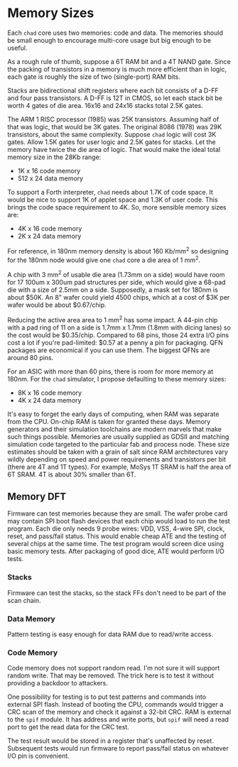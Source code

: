 # Memory Sizes

Each `chad` core uses two memories: code and data.
The memories should be small enough to encourage multi-core usage but
big enough to be useful.

As a rough rule of thumb, suppose a 6T RAM bit and a 4T NAND gate.
Since the packing of transistors in a memory is much more efficient than in logic,
each gate is roughly the size of two (single-port) RAM bits.

Stacks are bidirectional shift registers where each bit consists of a D-FF and four pass transistors.
A D-FF is 12T in CMOS, so let each stack bit be worth 4 gates of die area.
16x16 and 24x16 stacks total 2.5K gates.

The ARM 1 RISC processor (1985) was 25K transistors.
Assuming half of that was logic, that would be 3K gates. 
The original 8086 (1978) was 29K transistors, about the same complexity.
Suppose `chad` logic will cost 3K gates.
Allow 1.5K gates for user logic and 2.5K gates for stacks.
Let the memory have twice the die area of logic.
That would make the ideal total memory size in the 28Kb range:

- 1K x 16 code memory
- 512 x 24 data memory

To support a Forth interpreter, `chad` needs about 1.7K of code space.
It would be nice to support 1K of applet space and 1.3K of user code.
This brings the code space requirement to 4K. So, more sensible memory sizes are:

- 4K x 16 code memory
- 2K x 24 data memory

For reference, in 180nm memory density is about 160 Kb/mm<sup>2</sup>
so designing for the 180nm node would give one `chad` core a die area of 1 mm<sup>2</sup>.

A chip with 3 mm<sup>2</sup> of usable die area (1.73mm on a side) would have room for 
17 100um x 300um pad structures per side, which would give a 68-pad die with a size of
2.5mm on a side.
Supposedly, a mask set for 180nm is about $50K.
An 8" wafer could yield 4500 chips, which at a cost of $3K per wafer would be about $0.67/chip.

Reducing the active area area to 1 mm<sup>2</sup> has some impact.
A 44-pin chip with a pad ring of 11 on a side is 1.7mm x 1.7mm (1.8mm with dicing lanes)
so the cost would be $0.35/chip.
Compared to 68 pins, those 24 extra I/O pins cost a lot if you're pad-limited:
$0.57 at a penny a pin for packaging.
QFN packages are economical if you can use them. The biggest QFNs are around 80 pins.

For an ASIC with more than 60 pins, there is room for more memory at 180nm.
For the `chad` simulator, I propose defaulting to these memory sizes:

- 8K x 16 code memory
- 4K x 24 data memory

It's easy to forget the early days of computing, when RAM was separate from the CPU.
On-chip RAM is taken for granted these days.
Memory generators and their simulation toolchains are modern marvels that make such things possible.
Memories are usually supplied as GDSII and matching simulation code targeted to the particular fab and process node.
These size estimates should be taken with a grain of salt since RAM architectures vary wildly
depending on speed and power requirements and transistors per bit (there are 4T and 1T types).
For example, MoSys 1T SRAM is half the area of 6T SRAM. 4T is about 30% smaller than 6T.

## Memory DFT

Firmware can test memories because they are small.
The wafer probe card may contain SPI boot flash devices that each chip would load to run the test program.
Each die only needs 9 probe wires: VDD, VSS, 4-wire SPI, clock, reset, and pass/fail status.
This would enable cheap ATE and the testing of several chips at the same time.
The test program would screen dice using basic memory tests.
After packaging of good dice, ATE would perform I/O tests.

### Stacks

Firmware can test the stacks, so the stack FFs don't need to be part of the scan chain.

### Data Memory

Pattern testing is easy enough for data RAM due to read/write access.

### Code Memory

Code memory does not support random read.
I'm not sure it will support random write. That may be removed.
The trick here is to test it without providing a backdoor to attackers.

One possibility for testing is to put test patterns and commands into external SPI flash.
Instead of booting the CPU, commands would trigger a CRC scan of the memory
and check it against a 32-bit CRC. RAM is external to the `spif` module.
It has address and write ports, but `spif` will need a read port to get the read data
for the CRC test.

The test result would be stored in a register that's unaffected by reset.
Subsequent tests would run firmware to report pass/fail status on whatever I/O pin
is convenient.


